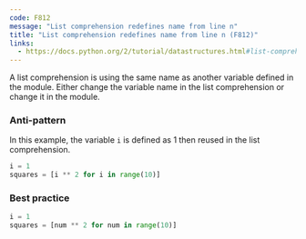 ```yaml
---
code: F812
message: "List comprehension redefines name from line n"
title: "List comprehension redefines name from line n (F812)"
links:
  - https://docs.python.org/2/tutorial/datastructures.html#list-comprehensions
---
```


A list comprehension is using the same name as another variable defined in the module. Either change the variable name in the list comprehension or change it in the module.

### Anti-pattern

In this example, the variable `i` is defined as 1 then reused in the list comprehension.

```python
i = 1
squares = [i ** 2 for i in range(10)]
```

### Best practice

```python
i = 1
squares = [num ** 2 for num in range(10)]
```
